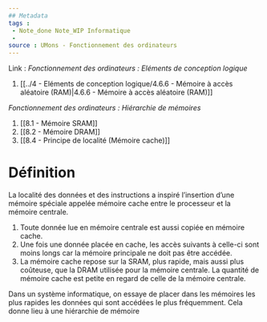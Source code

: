 ```yaml
---
## Metadata
tags : 
 - Note_done Note_WIP Informatique
 - 
source : UMons - Fonctionnement des ordinateurs
---
```


Link :
_Fonctionnement des ordinateurs : Eléments de conception logique_
1. [[../4 - Eléments de conception logique/4.6.6 - Mémoire à accès aléatoire (RAM)|4.6.6 - Mémoire à accès aléatoire (RAM)]]

_Fonctionnement des ordinateurs : Hiérarchie de mémoires_
1. [[8.1 - Mémoire SRAM]]
2. [[8.2 - Mémoire DRAM]]
3. [[8.4 - Principe de localité (Mémoire cache)]]

# Définition
La localité des données et des instructions a inspiré l’insertion d’une mémoire spéciale appelée mémoire cache entre le processeur et la mémoire centrale. 
1) Toute donnée lue en mémoire centrale est aussi copiée en mémoire cache. 
2) Une fois une donnée placée en cache, les accès suivants à celle-ci sont moins longs car la mémoire principale ne doit pas être accédée. 
3) La mémoire cache repose sur la SRAM, plus rapide, mais aussi plus coûteuse, que la DRAM utilisée pour la mémoire centrale. La quantité de mémoire cache est petite en regard de celle de la mémoire centrale. 

Dans un système informatique, on essaye de placer dans les mémoires les plus rapides les données qui sont accédées le plus fréquemment. Cela donne lieu à une hiérarchie de mémoire